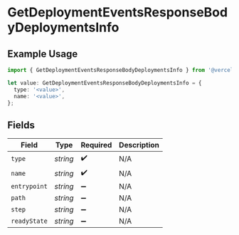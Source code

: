 # GetDeploymentEventsResponseBodyDeploymentsInfo

## Example Usage

```typescript
import { GetDeploymentEventsResponseBodyDeploymentsInfo } from '@vercel/client/models/operations';

let value: GetDeploymentEventsResponseBodyDeploymentsInfo = {
  type: '<value>',
  name: '<value>',
};
```

## Fields

| Field        | Type     | Required           | Description |
| ------------ | -------- | ------------------ | ----------- |
| `type`       | _string_ | :heavy_check_mark: | N/A         |
| `name`       | _string_ | :heavy_check_mark: | N/A         |
| `entrypoint` | _string_ | :heavy_minus_sign: | N/A         |
| `path`       | _string_ | :heavy_minus_sign: | N/A         |
| `step`       | _string_ | :heavy_minus_sign: | N/A         |
| `readyState` | _string_ | :heavy_minus_sign: | N/A         |
